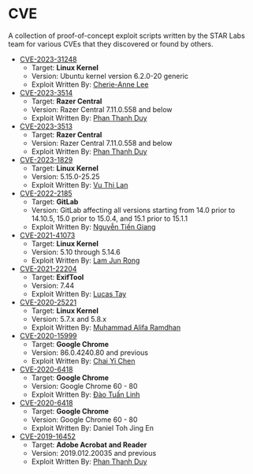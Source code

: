 # CVE
A collection of proof-of-concept exploit scripts written by the STAR Labs team for various CVEs that they discovered or found by others.

- [CVE-2023-31248](https://github.com/star-sg/CVE/tree/master/CVE-2023-31248)
  - Target: **Linux Kernel**
  - Version: Ubuntu kernel version 6.2.0-20 generic
  - Exploit Written By: [Cherie-Anne Lee](https://github.com/KaligulaArmblessed)
- [CVE-2023-3514](https://github.com/star-sg/CVE/tree/master/CVE-2023-3514)
  - Target: **Razer Central**
  - Version: Razer Central 7.11.0.558 and below
  - Exploit Written By: [Phan Thanh Duy](https://github.com/zuypt)
- [CVE-2023-3513](https://github.com/star-sg/CVE/tree/master/CVE-2023-3513)
  - Target: **Razer Central**
  - Version: Razer Central 7.11.0.558 and below
  - Exploit Written By: [Phan Thanh Duy](https://github.com/zuypt)
- [CVE-2023-1829](https://github.com/star-sg/CVE/tree/master/CVE-2023-1829)
  - Target: **Linux Kernel**
  - Version: 5.15.0-25.25
  - Exploit Written By: [Vu Thi Lan](https://github.com/lanleft)
- [CVE-2022-2185](https://github.com/star-sg/CVE/tree/master/CVE-2022-2185)
  - Target: **GitLab**
  - Version: GitLab affecting all versions starting from 14.0 prior to 14.10.5, 15.0 prior to 15.0.4, and 15.1 prior to 15.1.1
  - Exploit Written By: [Nguyễn Tiến Giang](https://github.com/testanull)
- [CVE-2021-41073](https://github.com/star-sg/CVE/tree/master/CVE-2021-41073)
  - Target: **Linux Kernel**
  - Version: 5.10 through 5.14.6
  - Exploit Written By: [Lam Jun Rong](https://github.com/junron)
- [CVE-2021-22204](https://github.com/star-sg/CVE/tree/master/CVE-2021-22204)
  - Target: **ExifTool**
  - Version: 7.44
  - Exploit Written By: [Lucas Tay](https://github.com/cExplr)
- [CVE-2020-25221](https://github.com/star-sg/CVE/tree/master/CVE-2020-25221)
  - Target: **Linux Kernel**
  - Version: 5.7.x and 5.8.x
  - Exploit Written By: [Muhammad Alifa Ramdhan](https://github.com/d4em0n)
- [CVE-2020-15999](https://github.com/star-sg/CVE/tree/master/CVE-2020-15999)
  - Target: **Google Chrome**
  - Version: 86.0.4240.80 and previous
  - Exploit Written By: [Chai Yi Chen](https://github.com/YiChenChai)
- [CVE-2020-6418](https://github.com/star-sg/CVE/tree/master/CVE-2020-6418)
  - Target: **Google Chrome**
  - Version: Google Chrome 60 - 80
  - Exploit Written By: [Đào Tuấn Linh](https://github.com/kuqadk3)
- [CVE-2020-6418](https://github.com/star-sg/CVE/blob/master/CVE-2020-6418/CVE-2020-6418-exploit.js)
  - Target: **Google Chrome**
  - Version: Google Chrome 60 - 80
  - Exploit Written By: Daniel Toh Jing En
- [CVE-2019-16452](https://github.com/star-sg/CVE/tree/master/CVE-2019-16452)
  - Target: **Adobe Acrobat and Reader**
  - Version: 2019.012.20035 and previous
  - Exploit Written By: [Phan Thanh Duy](https://github.com/zuypt)
